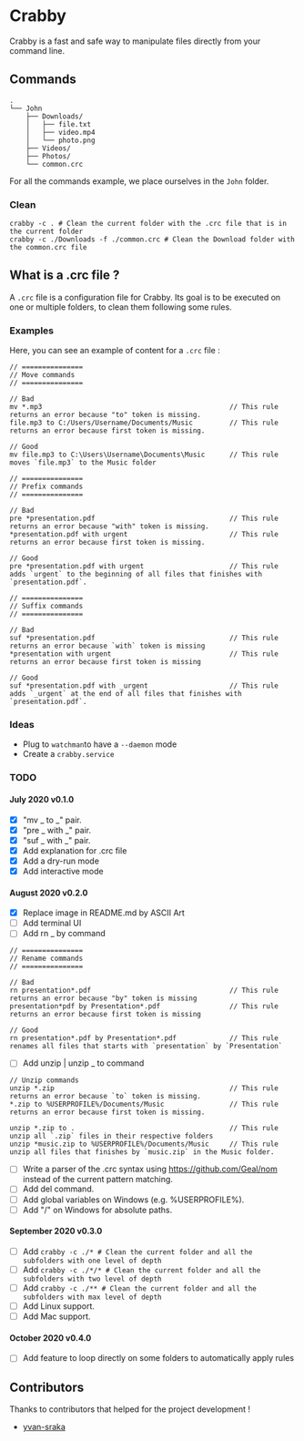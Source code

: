 # Crabby

Crabby is a fast and safe way to manipulate files directly from your command line.

## Commands

```
.
└── John
    ├── Downloads/
    │   ├── file.txt
    │   ├── video.mp4
    │   └── photo.png
    ├── Videos/
    ├── Photos/
    └── common.crc
```

For all the commands example, we place ourselves in the `John` folder.

### Clean

```shell
crabby -c . # Clean the current folder with the .crc file that is in the current folder
crabby -c ./Downloads -f ./common.crc # Clean the Download folder with the common.crc file
```

## What is a .crc file ?

A `.crc` file is a configuration file for Crabby. Its goal is to be executed on one or multiple folders, to clean them following some rules.

### Examples

Here, you can see an example of content for a `.crc` file :

```
// ===============
// Move commands
// ===============

// Bad
mv *.mp3                                              // This rule returns an error because "to" token is missing.
file.mp3 to C:/Users/Username/Documents/Music         // This rule returns an error because first token is missing.

// Good
mv file.mp3 to C:\Users\Username\Documents\Music      // This rule moves `file.mp3` to the Music folder

// ===============
// Prefix commands
// ===============

// Bad
pre *presentation.pdf                                 // This rule returns an error because "with" token is missing.
*presentation.pdf with urgent                         // This rule returns an error because first token is missing.

// Good
pre *presentation.pdf with urgent                     // This rule adds `urgent` to the beginning of all files that finishes with `presentation.pdf`.

// ===============
// Suffix commands
// ===============

// Bad
suf *presentation.pdf                                 // This rule returns an error because `with` token is missing
*presentation with urgent                             // This rule returns an error because first token is missing

// Good
suf *presentation.pdf with _urgent                    // This rule adds `_urgent` at the end of all files that finishes with `presentation.pdf`.
```
### Ideas

- Plug to `watchman`to have a `--daemon` mode
- Create a `crabby.service`

### TODO

#### July 2020 v0.1.0

- [X] "mv _ to _" pair.
- [X] "pre _ with _" pair.
- [X] "suf _ with _" pair.
- [X] Add explanation for .crc file
- [X] Add a dry-run mode
- [X] Add interactive mode

#### August 2020 v0.2.0

- [X] Replace image in README.md by ASCII Art
- [ ] Add terminal UI
- [ ] Add rn _ by command
```
// ===============
// Rename commands
// ===============

// Bad
rn presentation*.pdf                                  // This rule returns an error because "by" token is missing
presentation*pdf by Presentation*.pdf                 // This rule returns an error because first token is missing

// Good
rn presentation*.pdf by Presentation*.pdf             // This rule renames all files that starts with `presentation` by `Presentation`
```
- [ ] Add unzip | unzip _ to command
```
// Unzip commands
unzip *.zip                                           // This rule returns an error because `to` token is missing.
*.zip to %USERPROFILE%/Documents/Music                // This rule returns an error because first token is missing.

unzip *.zip to .                                      // This rule unzip all `.zip` files in their respective folders
unzip *music.zip to %USERPROFILE%/Documents/Music     // This rule unzip all files that finishes by `music.zip` in the Music folder.
```
- [ ] Write a parser of the .crc syntax using https://github.com/Geal/nom instead of the current pattern matching.
- [ ] Add del command.
- [ ] Add global variables on Windows (e.g. %USERPROFILE%).
- [ ] Add "/" on Windows for absolute paths.

#### September 2020 v0.3.0

- [ ] Add `crabby -c ./* # Clean the current folder and all the subfolders with one level of depth`
- [ ] Add `crabby -c ./*/* # Clean the current folder and all the subfolders with two level of depth`
- [ ] Add `crabby -c ./** # Clean the current folder and all the subfolders with max level of depth`
- [ ] Add Linux support.
- [ ] Add Mac support.

#### October 2020 v0.4.0

- [ ] Add feature to loop directly on some folders to automatically apply rules

## Contributors

Thanks to contributors that helped for the project development !

- [yvan-sraka](https://github.com/yvan-sraka)